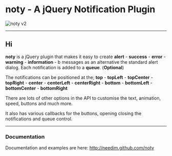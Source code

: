# noty - A jQuery Notification Plugin

![noty v2](http://needim.github.io/noty/img/noty-v2-logo.png "noty v2")

***

## Hi

**noty** is a jQuery plugin that makes it easy to create **alert** - **success** - **error** - **warning** - **information** - b messages as an alternative the standard alert dialog. Each notification is added to a **queue**. (**Optional**)

The notifications can be positioned at the;
**top** - **topLeft** - **topCenter** - **topRight** - **center** - **centerLeft** - **centerRight** - **bottom** - **bottomLeft** - **bottomCenter** - **bottomRight**

There are lots of other options in the API to customise the text, animation, speed, buttons and much more.

It also has various callbacks for the buttons, opening closing the notifications and queue control.

***

### Documentation

Documentation and examples are here: <http://needim.github.com/noty>
